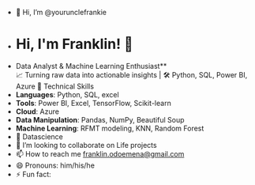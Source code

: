 - 👋 Hi, I’m @yourunclefrankie
- # Hi, I'm Franklin! 👋
- Data Analyst & Machine Learning Enthusiast**  
📈 Turning raw data into actionable insights | 🛠️ Python, SQL, Power BI, Azure
🔧 Technical Skills  
- **Languages**: Python, SQL, excel 
- **Tools**: Power BI, Excel, TensorFlow, Scikit-learn  
- **Cloud**: Azure  
- **Data Manipulation**: Pandas, NumPy, Beautiful Soup  
- **Machine Learning**: RFMT modeling, KNN, Random Forest  
- 🌱  Datascience 
- 💞️ I’m looking to collaborate on Life projects 
- 📫 How to reach me franklin.odoemena@gmail.com 
- 😄 Pronouns: him/his/he 
- ⚡ Fun fact: 

<!---
yourunclefrankie/yourunclefrankie is a ✨ special ✨ repository because its `README.md` (this file) appears on your GitHub profile.
You can click the Preview link to take a look at your changes.
--->
